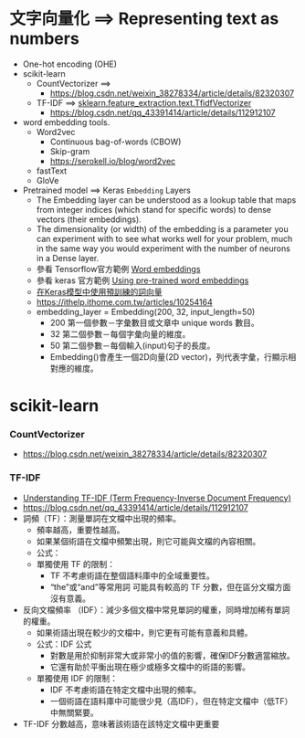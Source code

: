 # 文字向量化 ==> Representing text as numbers
- One-hot encoding (OHE)
- scikit-learn
  - CountVectorizer ==> [](https://scikit-learn.org/stable/modules/generated/sklearn.feature_extraction.text.CountVectorizer.html)
    - https://blog.csdn.net/weixin_38278334/article/details/82320307 
  - TF-IDF ==> [sklearn.feature_extraction.text.TfidfVectorizer](https://scikit-learn.org/stable/modules/generated/sklearn.feature_extraction.text.TfidfVectorizer.html)
    - https://blog.csdn.net/qq_43391414/article/details/112912107 
- word embedding tools.
  - Word2vec
    - Continuous bag-of-words (CBOW)
    - Skip-gram
    - https://serokell.io/blog/word2vec
  - fastText
  - GloVe
- Pretrained model ==> Keras `Embedding` Layers
  - The Embedding layer can be understood as a lookup table that maps from integer indices (which stand for specific words) to dense vectors (their embeddings).
  - The dimensionality (or width) of the embedding is a parameter you can experiment with to see what works well for your problem, much in the same way you would experiment with the number of neurons in a Dense layer.
  - 參看 Tensorflow官方範例 [Word embeddings](https://www.tensorflow.org/text/guide/word_embeddings)
  - 參看 keras 官方範例 [Using pre-trained word embeddings](https://keras.io/examples/nlp/pretrained_word_embeddings/)
  - [在Keras模型中使用預訓練的詞向量](https://keras-cn.readthedocs.io/en/latest/legacy/blog/word_embedding/)
  - https://ithelp.ithome.com.tw/articles/10254164
  - embedding_layer = Embedding(200, 32, input_length=50)
    - 200 第一個參數－字彙數目或文章中 unique words 數目。
    - 32 第二個參數－每個字彙向量的維度。
    - 50 第二個參數－每個輸入(input)句子的長度。
    - Embedding()會產生一個2D向量(2D vector)，列代表字彙，行顯示相對應的維度。

# scikit-learn
### CountVectorizer
- https://blog.csdn.net/weixin_38278334/article/details/82320307
### TF-IDF
- [Understanding TF-IDF (Term Frequency-Inverse Document Frequency)](https://www.geeksforgeeks.org/understanding-tf-idf-term-frequency-inverse-document-frequency/)
- https://blog.csdn.net/qq_43391414/article/details/112912107
- 詞頻（TF）：測量單詞在文檔中出現的頻率。
  - 頻率越高，重要性越高。
  - 如果某個術語在文檔中頻繁出現，則它可能與文檔的內容相關。
  - 公式：
  - 單獨使用 TF 的限制：
    - TF 不考慮術語在整個語料庫中的全域重要性。
    - “the”或“and”等常用詞 可能具有較高的 TF 分數，但在區分文檔方面沒有意義。
- 反向文檔頻率 （IDF）：減少多個文檔中常見單詞的權重，同時增加稀有單詞的權重。
  - 如果術語出現在較少的文檔中，則它更有可能有意義和具體。
  - 公式：IDF 公式
    - 對數是用於抑制非常大或非常小的值的影響，確保IDF分數適當縮放。
    - 它還有助於平衡出現在極少或極多文檔中的術語的影響。
  - 單獨使用 IDF 的限制：
    - IDF 不考慮術語在特定文檔中出現的頻率。
    - 一個術語在語料庫中可能很少見（高IDF），但在特定文檔中（低TF）中無關緊要。
- TF-IDF 分數越高，意味著該術語在該特定文檔中更重要

